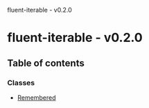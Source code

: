 fluent-iterable - v0.2.0

# fluent-iterable - v0.2.0

## Table of contents

### Classes

- [Remembered](classes/remembered.md)
